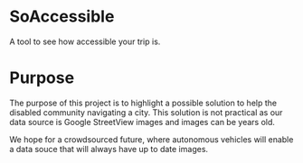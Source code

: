 # SoAccessible
A tool to see how accessible your trip is.

# Purpose 
The purpose of this project is to highlight a possible solution to help the disabled community navigating a city. This solution is not practical as our data source is Google StreetView images and images can be years old. 

We hope for a crowdsourced future, where autonomous vehicles will enable a data souce that will always have up to date images. 
